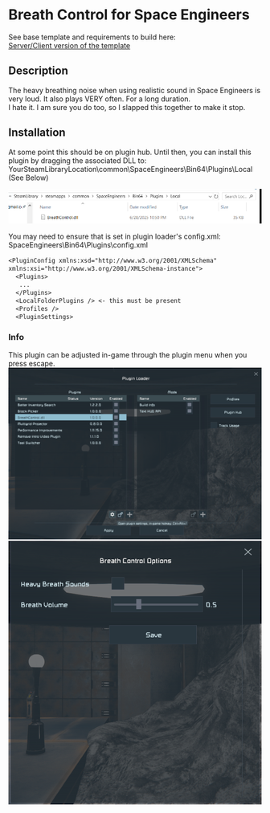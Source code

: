 # Breath Control for Space Engineers

See base template and requirements to build here:  
[Server/Client version of the template](https://github.com/sepluginloader/PluginTemplate)

## Description

The heavy breathing noise when using realistic sound in Space Engineers is very loud. It also plays VERY often. For a long duration.  
I hate it. I am sure you do too, so I slapped this together to make it stop.  

## Installation

At some point this should be on plugin hub. Until then, you can install this plugin by dragging the associated DLL to:  
YourSteamLibraryLocation\common\SpaceEngineers\Bin64\Plugins\Local  (See Below)

![File location](where_to_put.png)

You may need to ensure that <LocalFolderPlugins /> is set in plugin loader's config.xml:  
SpaceEngineers\Bin64\Plugins\config.xml  
```
<PluginConfig xmlns:xsd="http://www.w3.org/2001/XMLSchema" xmlns:xsi="http://www.w3.org/2001/XMLSchema-instance">
  <Plugins>
   ...
  </Plugins>
  <LocalFolderPlugins /> <- this must be present
  <Profiles />
  <PluginSettings>
```

### Info

This plugin can be adjusted in-game through the plugin menu when you press escape.  
![Config screen](config_screen.png)
![Plugin Menu](menu_preview.png)

